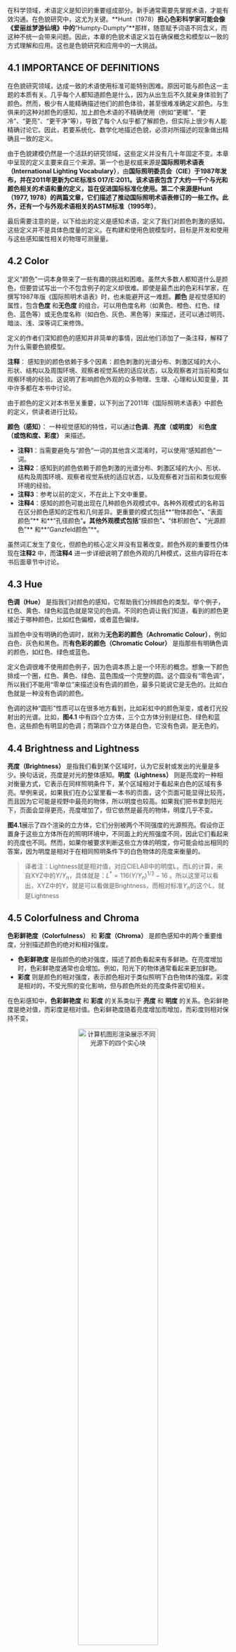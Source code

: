 在科学领域，术语定义是知识的重要组成部分。新手通常需要先掌握术语，才能有效沟通。在色貌研究中，这尤为关键。**Hunt（1978）**担心色彩科学家可能会像《爱丽丝梦游仙境》中的**“Humpty-Dumpty”**那样，随意赋予词语不同含义，而这种不统一会带来问题。因此，本章的色貌术语定义旨在确保概念和模型以一致的方式理解和应用。这也是色貌研究和应用中的一大挑战。

## 4.1 IMPORTANCE OF DEFINITIONS

在色貌研究领域，达成一致的术语使用标准可能特别困难。原因可能与颜色这一主题的本质有关。几乎每个人都知道颜色是什么，因为从出生后不久就亲身体验到了颜色。然而，极少有人能精确描述他们的颜色体验，甚至很难准确定义颜色。与生俱来的这种对颜色的感知，加上颜色术语的不精确使用（例如“更暖”、“更冷”、“更亮”、“更干净”等），导致了每个人似乎都了解颜色，但实际上很少有人能精确讨论它。因此，若要系统化、数学化地描述色貌，必须对所描述的现象做出精确且一致的定义。

由于色貌建模仍然是一个活跃的研究领域，这些定义并没有几十年固定不变。本章中呈现的定义主要来自三个来源。第一个也是权威来源是**国际照明术语表（International Lighting Vocabulary）**，由**国际照明委员会（CIE）**于1987年发布，并在2011年更新为CIE标准S 017/E:2011。该术语表包含了大约一千个与光和颜色相关的术语和量的定义，旨在促进国际标准化使用。第二个来源是**Hunt（1977, 1978）**的两篇文章，它们描述了推动国际照明术语表修订的一些工作。此外，还有一个与外观术语相关的**ASTM标准（1995年）**。

最后需要注意的是，以下给出的定义是感知术语，定义了我们对颜色刺激的感知。这些定义并不是具体色度量的定义。在构建和使用色貌模型时，目标是开发和使用与这些感知属性相关的物理可测量量。

## 4.2 Color

定义“颜色”一词本身带来了一些有趣的挑战和困难。虽然大多数人都知道什么是颜色，但要尝试写出一个不包含例子的定义却很难。即使是最杰出的色彩科学家，在撰写1987年版《国际照明术语表》时，也未能避开这一难题。**颜色** 是视觉感知的属性，包含**色度** 和**无色度** 的组合。可以用色度名称（如黄色、橙色、红色、绿色、蓝色等）或无色度名称（如白色、灰色、黑色等）来描述，还可以通过明亮、暗淡、浅、深等词汇来修饰。

定义的作者们深知颜色的感知并非简单的事情，因此他们添加了一条注释，解释了为什么需要色貌模型。

**注释**：
感知到的颜色依赖于多个因素：颜色刺激的光谱分布、刺激区域的大小、形状、结构以及周围环境、观察者视觉系统的适应状态，以及观察者对当前和类似观察环境的经验。这说明了影响颜色外观的众多物理、生理、心理和认知变量，其中许多都在本书中讨论。

由于颜色的定义对本书至关重要，以下列出了2011年《国际照明术语表》中颜色的定义，供读者进行比较。

**颜色（感知）**：
一种视觉感知的特性，可以通过**色调**、**亮度（或明度）** 和**色度（或饱和度、彩度）** 来描述。

- **注释1**：当需要避免与“颜色”一词的其他含义混淆时，可以使用“感知颜色”一词。
- **注释2**：感知到的颜色依赖于颜色刺激的光谱分布、刺激区域的大小、形状、结构及周围环境、观察者视觉系统的适应状态，以及观察者对当前和类似观察环境的经验。
- **注释3**：参考以前的定义，不在此上下文中重要。
- **注释4**：感知的颜色可能出现在几种颜色外观模式中。各种外观模式的名称旨在区分颜色感知的定性和几何差异。更重要的模式包括**“物体颜色”**、**“表面颜色”** 和**“孔径颜色”**。其他外观模式包括**“膜颜色”**、**“体积颜色”**、**“光源颜色”** 和**“Ganzfeld颜色”**。

虽然词汇发生了变化，但颜色的核心定义并没有显著改变。颜色外观的重要性仍体现在**注释2** 中，而**注释4** 进一步详细说明了颜色外观的几种模式，这些内容将在本书后面章节中讨论。

## 4.3 Hue


**色调（Hue）** 是指我们对颜色的感知，它帮助我们分辨颜色的类型。举个例子，红色、黄色、绿色和蓝色就是常见的色调。不同的色调让我们知道，看到的颜色更接近于哪种颜色，比如红色偏橙，或者蓝色偏绿。

当颜色中没有明确的色调时，就称为**无色彩的颜色（Achromatic Colour）**，例如白色、灰色和黑色。而**有色彩的颜色（Chromatic Colour）** 是指那些有明确色调的颜色，如红色、绿色或蓝色。

定义色调很难不使用颜色例子，因为色调本质上是一个环形的概念。想象一下颜色排成一个圈，红色、黄色、绿色、蓝色围成一个完整的圆。这个圆没有“零色调”，所以我们不能用“零单位”来描述没有色调的颜色，最多只能说它是无色的。比如白色就是一种没有色调的颜色。

色调的这种“圆形”性质可以在很多地方看到，比如彩虹中的颜色渐变，或者灯光投射出的光谱。比如，**图4.1** 中有四个立方体，三个立方体分别是红色、绿色和蓝色，这些颜色有明显的色调；而第四个立方体是白色，它没有色调，是无色的。

## 4.4 Brightness and Lightness

**亮度（Brightness）** 是指我们看到某个区域时，认为它反射或发出的光量是多少。换句话说，亮度是对光的整体感知。**明度（Lightness）** 则是亮度的一种相对衡量方式，它表示在同样照明条件下，某个区域相对于看起来白色的区域有多亮。举例来说，如果我们在办公室里看一本书的页面，这个页面可能显得比较亮，而且因为它可能是视野中最亮的物体，所以明度也较高。如果我们把书拿到阳光下，页面会显得更亮，亮度增加了，但它依然是最亮的物体，明度几乎不变。

**图4.1**展示了四个渲染的立方体，它们分别被两个不同强度的光源照亮。假设你正置身于这些立方体所在的照明环境中，不同面上的光照强度不同，因此它们看起来的亮度也不同。然而，如果你被要求判断这些立方体的明度，你可能会给出相同的答案，因为明度是相对于在相同照明条件下的白色物体的亮度来衡量的。

> 译者注：Lightness就是相对值，对应CIELAB中的明度L，而L的计算，来自XYZ中的$Y/Y_{n}$，具体就是：$L^* = 116 (Y/Y_{n})^{1/3} - 16$ 。所以这里可以看出，XYZ中的Y，就是可以看做是Brightness，而相对标准$Y_{n}$的这个L，就是Lightness


## 4.5 Colorfulness and Chroma

**色彩鲜艳度（Colorfulness）** 和 **彩度（Chroma）** 是颜色感知中的两个重要维度，分别描述颜色的绝对和相对强度。

- **色彩鲜艳度** 是指颜色的绝对强度，描述了颜色看起来有多鲜艳。在亮度增加时，色彩鲜艳度通常也会增加。例如，阳光下的物体通常看起来更加鲜艳。
- **彩度** 则是颜色的相对强度，表示颜色相对于类似照明下白色物体的强度。彩度是相对的，不受光照的变化影响，但与颜色所处的亮度条件密切相关。

在色彩感知中，**色彩鲜艳度** 和 **彩度** 的关系类似于 **亮度** 和 **明度** 的关系。色彩鲜艳度是绝对值，而彩度是相对值。色彩鲜艳度随着亮度增加而增加，而彩度则相对保持不变。

<p align="center">
  <img src="../imgs/chapter4/4-1.png" alt="计算机图形渲染展示不同光源下的四个实心块" width="60%">
</p>
<p align="center">
  图 4.1：计算机图形渲染的四个实心块，由两个强度和角度不同的光源照明，用于演示各种色貌属性。
</p>


如 **Figure 4.1** 所示，立方体的不同面由于受到不同程度的光照，表现出不同的**色彩鲜艳度**。受到更多光照的面颜色显得更加鲜艳。然而，如果你要评估这些立方体的**彩度**，会发现各个面的彩度基本一致，因为彩度是相对于白色物体的亮度来衡量的。在此例中，尽管光照不同，彩度几乎不受影响。


## 4.6 Saturation

**饱和度（Saturation）** 是指颜色的鲜艳度，相对于该颜色自身的亮度进行判断。它描述了颜色的纯净度或鲜艳程度。

饱和度是一种独立于彩度的感知体验。与**彩度（Chroma）** 类似，饱和度也可以看作是相对的色彩鲜艳度。但区别在于，饱和度是颜色相对于其**自身亮度**的色彩强度，而彩度则是相对于类似照明下白色物体的亮度。简单来说，饱和度是当我们不与其他颜色作对比时对颜色鲜艳程度的感知。

例如，在黑夜中单独观察的红色交通信号灯就是典型的具有饱和度但无彩度的颜色。这些灯（通常是红色、黄色或绿色）非常鲜艳，可以与车头灯（通常显白色）的颜色外观进行对比，车头灯的饱和度几乎为零。

饱和度有时被描述为“阴影系列”，意思是一个物体在阴影逐渐加深的过程中，虽然变得更暗，但颜色的饱和度保持不变。这可以通过 **Figure 4.1** 中的示例观察到。假设环境被一个光源照亮，立方体的不同面在不同的光照下保持近似恒定的饱和度。  

饱和度似乎是比彩度更基本的颜色外观属性，尽管彩度在颜色测量和规范化中更为常用。虽然两者都源自色彩鲜艳度，但它们彼此不可完全替代。饱和度更适合描述颜色的外观，而彩度更适合测量和定义色差。


> 译者注：Chroma在CIELAB中正式定义，而LAB的计算都是使用的相对值；Saturation在CIELUV进行了正式的定义，LUV的计算是残差的方式而不是LAB中相对白点的方式

## 4.7 Unrelated and related colors

**独立颜色（Unrelated Color）** 是指在不与其他颜色发生任何交互的情况下单独看到的颜色。比如，在黑暗中看一个孤立的红色光源时，这个红色就是独立颜色。  
**相关颜色（Related Color）** 是指在与其他颜色发生交互时看到的颜色。也就是说，相关颜色总是与周围的颜色或物体相比较而感知的。比如，白天看一件红色的衣服，这个红色就是相关颜色，因为它会受到周围环境和光照的影响。

理解独立颜色和相关颜色的区别对于色貌模型非常重要。通常情况下，色貌应用主要关注的是**相关颜色**的感知，它是本书的核心。然而，许多视觉实验是通过观察**独立颜色**来进行的，这为理解颜色视觉的基础提供了帮助。

一个有趣的例子是**灰色**和**棕色**这两种颜色。无论你如何在黑暗中单独观察一个光源，你都无法看到看起来是灰色或棕色的独立颜色。灰色是一种亮度低于白色的无彩色，棕色则是亮度低的橙色。这些颜色的感知需要参考特定的亮度水平和其他颜色，所以只能作为相关颜色存在。

另一个例子是，如果你在夜晚观察一个孤立的交通信号灯，它的颜色是独立的，而不需要参照其他物体。但如果你在白天观察一个物体，它的颜色则是相关颜色，因为你在环境和光照影响下感知它的颜色。

因此，在研究或应用色貌模型时，我们不能用专门为独立颜色定义的模型来预测只有在相关颜色中出现的现象，反之亦然。

> 译者注：
> 1. 手机长焦拍摄自发光物体，是否属于独立颜色？留给读者思考
> 2. 颜色匹配实验，使用的基本是独立颜色的基光源——目的是这种条件容易控制，易于复现。所以，即便我们感知到的大部分是相关颜色，但是独立色在建立色度学体系是很重要的。
> 3. 独立色，更多和上面描述的saturation一致


## 4.8 Definations in equations

在色貌模型的研究中，很多概念可能会让人困惑。因此，有时可以通过一些简单的**方程**来帮助我们理解这些概念之间的关系。虽然这些方程并非严格的数学公式，但它们提供了对颜色感知现象的一阶描述，有助于我们理解色貌模型的构建。

---

- **彩度（Chroma）** 可以理解为相对于一个同样照明下的白色物体的**色彩鲜艳度**。这一关系可以通过**方程 4.1** 来描述：

<div class="math-block">
  <div class="equation">
    $$ 
    \text{Chroma} = \frac{\text{Colorfulness}}{\text{Brightness white}}
    $$
  </div>
  <div class="number">(4.1)</div>
</div>

- **饱和度（Saturation）** 描述的是颜色相对于其**自身亮度**的色彩鲜艳度，表示了色彩的强烈程度，见**方程 4.2**：

<div class="math-block">
  <div class="equation">
    $$ 
    \text{Saturation} = \frac{\text{Colorfulness}}{\text{Brightness}}
    $$
  </div>
  <div class="number">(4.2)</div>
</div>

- **明度（Lightness）** 则是一个物体的亮度与同样照明下白色物体亮度的比值，如**方程 4.3** 所示：

<div class="math-block">
  <div class="equation">
    $$ 
    \text{Lightness} = \frac{\text{Brightness}}{\text{Brightness white}}
    $$
  </div>
  <div class="number">(4.3)</div>
</div>

这些方程能够帮助我们理解色彩感知中的基本关系，并为各种色貌模型的构建奠定了基础。

进一步推导：
我们还可以推导出 **饱和度的另一种定义**，即彩度与明度的比值，如**方程 4.4**：

<div class="math-block">
  <div class="equation">
    $$ 
    \text{Saturation} = \frac{\text{Chroma}}{\text{Lightness}}
    $$
  </div>
  <div class="number">(4.4)</div>
</div>

> 译者注：这正是CIELUV中的定义

为了验证这一关系，可以将**方程 4.1** 和 **方程 4.3** 代入**方程 4.4**，我们得到**方程 4.5**：

<div class="math-block">
  <div class="equation">
    $$ 
    \text{Saturation} = \frac{\text{Colorfulness}}{\text{Brightness white}} \times \frac{\text{Brightness white}}{\text{Brightness}}
    $$
  </div>
  <div class="number">(4.5)</div>
</div>

通过对白色物体亮度的相消，我们最终得到和 **方程 4.2** 相同的结果：

<div class="math-block">
  <div class="equation">
    $$ 
    \text{Saturation} = \frac{\text{Colorfulness}}{\text{Brightness}}
    $$
  </div>
  <div class="number">(4.6)</div>
</div>

---

## 4.9 亮度-色彩鲜艳度与明度-彩度的对比


虽然颜色通常被认为是三维的（通过三个数值即可完全定义颜色匹配），但实际上，完整地描述颜色外观需要五个感知维度：

- 亮度（Brightness）
- 明度（Lightness）
- 色彩鲜艳度（Colorfulness）
- 饱和度（Saturation）
- 色相（Hue）

彩度（Chroma）是多余的属性，因为只要知道上述五个属性，彩度也就随之确定。然而，在许多实际应用中，不需要同时知道所有五个属性。通常只需要相对的外观属性，特别是明度、彩度和色相。

---

Nayatani 等人（1990a）通过理论和实验表明，在大多数观察条件下，亮度-色彩鲜艳度的匹配和明度-彩度的匹配是不同的。

**实例对比**

1. **户外的黄色校车**  
   - 在阳光下的黄色校车具有以下典型的色貌属性：
     - 色相：黄色
     - 亮度：高
     - 明度：高
     - 色彩鲜艳度：高
     - 彩度：高

2. **室内照片**  
   - 在办公室或家中光线较暗的环境下观看校车的打印照片时：
     - 色相（黄色）、明度（高）、彩度（高）可能与原始物体匹配。
     - 但照片的亮度和色彩鲜艳度永远无法达到在阳光下观看原始校车的水平，因为打印照片的反射能量相对于原始物体要低得多。

3. **相同光照下的照片**  
   - 如果将打印照片带到与校车相同的阳光条件下，照片的五个色貌属性（包括亮度和色彩鲜艳度）可能会匹配原始物体。

---

<p align="center">
  <img src="../imgs/chapter4/4-2.png" alt="亮度-色彩鲜艳度与明度-彩度的对比（亮度低于再现）" width="60%">
</p>
<p align="center">
  图 4.2：当原始图像的亮度低于再现图像时，亮度-色彩鲜艳度再现会导致图像非常暗，以补偿光照的提高。而明度-彩度再现则体现了更完整的视觉适应，因为它们是基于相对属性的。
</p>

<p align="center">
  <img src="../imgs/chapter4/4-3.png" alt="亮度-色彩鲜艳度与明度-彩度的对比（亮度高于再现）" width="60%">
</p>
<p align="center">
  图 4.3：当原始图像的亮度高于再现图像时，亮度-色彩鲜艳度再现会导致图像非常亮，以补偿光照的降低。而明度-彩度再现同样体现了更完整的视觉适应。
</p>

---

**特殊应用场景中的例外**

在某些特定应用中，亮度和色彩鲜艳度可能比明度和彩度更重要，例如：

- **光源显色性分析**  
  - 在光源的颜色呈现性能评估中，关注的是物体在特定光源下的亮度和色彩鲜艳度，而非仅明度和彩度。

- **图像质量判断**  
  - 在对投影仪图像质量进行比较时，观察者可能更关注图像的亮度和色彩鲜艳度，而非明度和彩度。例如，当投影仪亮度降低时，尽管图像的明度和彩度可能几乎保持不变，但直觉上图像质量会下降。

---

**总结**

亮度-色彩鲜艳度和明度-彩度的匹配各有适用场景。对于大多数颜色再现应用，明度-彩度的匹配更为重要和实际。然而，在特定场景（如光源显色性分析或图像质量判断）中，亮度-色彩鲜艳度的匹配可能更有意义。
